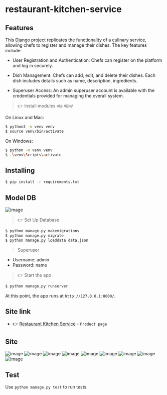 # restaurant-kitchen-service

## Features
This Django project replicates the functionality of a culinary service, allowing chefs to register and manage their dishes. The key features include:

- User Registration and Authentication: Chefs can register on the platform and log in securely.

- Dish Management: Chefs can add, edit, and delete their dishes. Each dish includes details such as name, description, ingredients.

- Superuser Access: An admin superuser account is available with the credentials provided for managing the overall system.


> 👉 Install modules via `VENV`  

On Linux and Mac:

```bash
$ python3 -m venv venv
$ source venv/bin/activate
```

On Windows:

```bash
$ python -m venv venv
$ .\venv\Scripts\activate
```


## Installing

```bash
$ pip install -r requirements.txt
```


## Model DB
![image](https://github.com/VasylTurok/restaurant-kitchen-service/assets/127683195/a51ea13e-2b67-454c-9dbc-416092fc1982)


> 👉 Set Up Database

```bash
$ python manage.py makemigrations
$ python manage.py migrate
$ python manage.py loaddata data.json

```

>Superuser

- Username: admin
- Password: name

> 👉 Start the app

```bash
$ python manage.py runserver
```

At this point, the app runs at `http://127.0.0.1:8000/`. 


## Site link


- 👉 [Restaurant Kitchen Service](http://127.0.0.1:8000/) - `Product page`

## Site 
![image](https://github.com/VasylTurok/restaurant-kitchen-service/assets/127683195/8912f55e-c1c6-40a8-87fc-cf6f5e456fa2)
![image](https://github.com/VasylTurok/restaurant-kitchen-service/assets/127683195/7883f488-185c-40ad-9a1b-a2bfa5bed48e)
![image](https://github.com/VasylTurok/restaurant-kitchen-service/assets/127683195/0c7429f0-faba-4fe2-a9cd-d64c28f61942)
![image](https://github.com/VasylTurok/restaurant-kitchen-service/assets/127683195/af5bbb4d-821c-437b-b3c7-4323f651d751)
![image](https://github.com/VasylTurok/restaurant-kitchen-service/assets/127683195/0bddcae1-a64e-4f4d-8908-13635058803e)
![image](https://github.com/VasylTurok/restaurant-kitchen-service/assets/127683195/d2257c16-6da9-4816-a2a8-ebbb41f8868c)
![image](https://github.com/VasylTurok/restaurant-kitchen-service/assets/127683195/e87f37e3-6ef8-4e39-99d3-302608741f3e)
![image](https://github.com/VasylTurok/restaurant-kitchen-service/assets/127683195/cf89f25c-a895-4511-8fae-d6ee9beee138)
![image](https://github.com/VasylTurok/restaurant-kitchen-service/assets/127683195/dfea08f3-8dce-4d41-8dbb-6f8be690b2bf)

## Test
Use `python manage.py test` to run tests.





